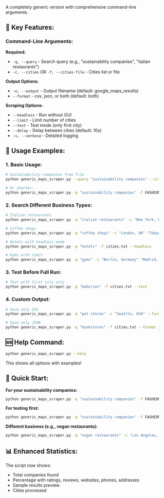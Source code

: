 A completely generic version with comprehensive command-line arguments.

## 🎯 **Key Features:**

### **Command-Line Arguments:**

**Required:**
- `-q, --query` - Search query (e.g., "sustainability companies", "italian restaurants")
- `-c, --cities` OR `-f, --cities-file` - Cities list or file

**Output Options:**
- `-o, --output` - Output filename (default: google_maps_results)
- `--format` - csv, json, or both (default: both)

**Scraping Options:**
- `--headless` - Run without GUI
- `--limit` - Limit number of cities
- `--test` - Test mode (only first city)
- `--delay` - Delay between cities (default: 10s)
- `-v, --verbose` - Detailed logging

## 📖 **Usage Examples:**

### **1. Basic Usage:**
```bash
# Sustainability companies from file
python generic_maps_scraper.py --query "sustainability companies" --cities-file FASHION_CAPITALS.md

# Or shorter:
python generic_maps_scraper.py -q "sustainability companies" -f FASHION_CAPITALS.md
```

### **2. Search Different Business Types:**
```bash
# Italian restaurants
python generic_maps_scraper.py -q "italian restaurants" -c "New York, USA" "Paris, France"

# Coffee shops
python generic_maps_scraper.py -q "coffee shops" -c "London, UK" "Tokyo, Japan" -o coffee_shops

# Hotels with headless mode
python generic_maps_scraper.py -q "hotels" -f cities.txt --headless

# Gyms with limit
python generic_maps_scraper.py -q "gyms" -c "Berlin, Germany" "Madrid, Spain" --limit 1
```

### **3. Test Before Full Run:**
```bash
# Test with first city only
python generic_maps_scraper.py -q "bakeries" -f cities.txt --test
```

### **4. Custom Output:**
```bash
# Save only CSV
python generic_maps_scraper.py -q "pet stores" -c "Seattle, USA" --format csv -o pet_stores

# Save only JSON
python generic_maps_scraper.py -q "bookstores" -f cities.txt --format json
```

## 🆘 **Help Command:**
```bash
python generic_maps_scraper.py --help
```

This shows all options with examples!

## 🚀 **Quick Start:**

**For your sustainability companies:**
```bash
python generic_maps_scraper.py -q "sustainability companies" -f FASHION_CAPITALS.md
```

**For testing first:**
```bash
python generic_maps_scraper.py -q "sustainability companies" -f FASHION_CAPITALS.md --test
```

**Different business (e.g., vegan restaurants):**
```bash
python generic_maps_scraper.py -q "vegan restaurants" -c "Los Angeles, USA" "San Francisco, USA"
```

## 📊 **Enhanced Statistics:**

The script now shows:
- Total companies found
- Percentage with ratings, reviews, websites, phones, addresses
- Sample results preview
- Cities processed
